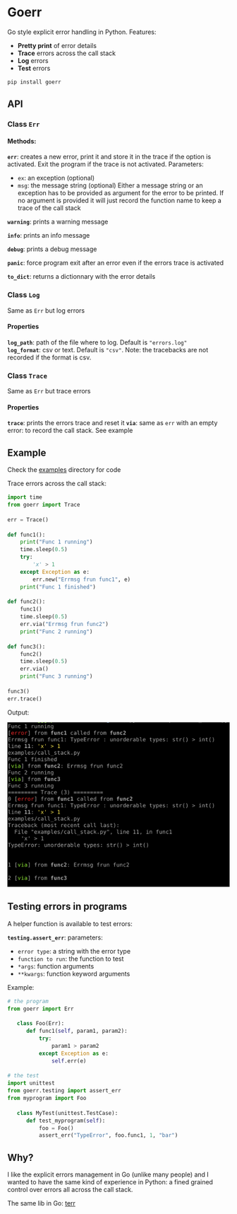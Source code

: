 # Goerr

Go style explicit error handling in Python. Features:

  - **Pretty print** of error details  
  - **Trace** errors across the call stack  
  - **Log** errors  
  - **Test** errors

   ```bash
   pip install goerr
   ```

## API

### Class **`Err`**

#### Methods:

**`err`**: creates a new error, print it and store it in the trace if the option is activated. Exit the program
if the trace is not activated. Parameters: 

- `ex`: an exception (optional)
- `msg`: the message string (optional)
Either a message string or an exception has to be provided as argument for the error to be
printed. If no argument is provided it will just record the function name to keep a trace of
the call stack

**`warning`**: prints a warning message

**`info`**: prints an info message

**`debug`**: prints a debug message

**`panic`**: force program exit after an error even if the errors trace is activated

**`to_dict`**: returns a dictionnary with the error details 

### Class **`Log`**

Same as  `Err` but log errors

#### Properties

**`log_path`**: path of the file where to log. Default is `"errors.log"`  
**`log_format`**: csv or text. Default is `"csv"`. 
Note: the tracebacks are not recorded if the format is csv.

### Class **`Trace`**

Same as `Err` but trace errors

#### Properties

**`trace`**: prints the errors trace and reset it
**`via`**: same as `err` with an empty error: to record the call stack. See example

## Example

Check the [examples](./examples) directory for code

Trace errors across the call stack:

```python
import time
from goerr import Trace

err = Trace()

def func1():
    print("Func 1 running")
    time.sleep(0.5)
    try:
        'x' > 1
    except Exception as e:
        err.new("Errmsg frun func1", e)
    print("Func 1 finished")

def func2():
    func1()
    time.sleep(0.5)
    err.via("Errmsg frun func2")
    print("Func 2 running")
       
def func3():
    func2()
    time.sleep(0.5)
    err.via()
    print("Func 3 running")
        
func3()
err.trace()
```

Output:

![Stack trace screenshot](doc/img/output.png)

## Testing errors in programs

A helper function is available to test errors:

**`testing.assert_err`**: parameters: 

- `error type`: a string with the error type
- `function to run`: the function to test
- `*args`: function arguments
- `**kwargs`: function keyword arguments

Example:

```python
# the program
from goerr import Err
   
   class Foo(Err):
      def func1(self, param1, param2):
          try:
              param1 > param2
          except Exception as e:
              self.err(e)

# the test
import unittest
from goerr.testing import assert_err
from myprogram import Foo

   class MyTest(unittest.TestCase):
	  def test_myprogram(self):
          foo = Foo()
          assert_err("TypeError", foo.func1, 1, "bar")
```

## Why?

I like the explicit errors management in Go (unlike many people) and I wanted to have the
same kind of experience in Python: a fined grained control over errors all across the call
stack.

The same lib in Go: [terr](https://github.com/synw/terr)
